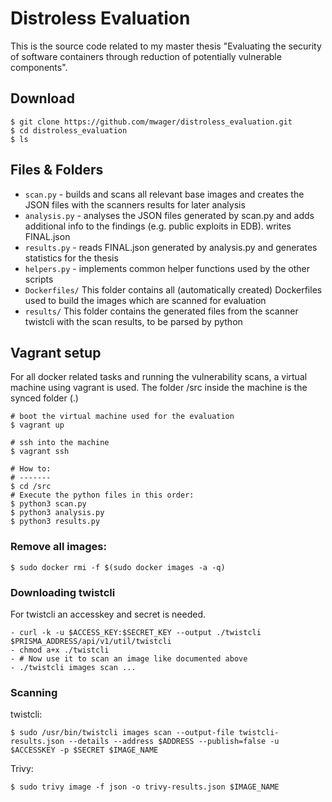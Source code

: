 # Distroless Evaluation

This is the source code related to my master thesis "Evaluating the security of software containers through reduction of potentially vulnerable components".

## Download

```
$ git clone https://github.com/mwager/distroless_evaluation.git
$ cd distroless_evaluation
$ ls
```

## Files & Folders

- `scan.py` - builds and scans all relevant base images and creates the JSON files with the scanners results for later analysis
- `analysis.py` - analyses the JSON files generated by scan.py and adds additional info to the findings (e.g. public exploits in EDB). writes FINAL.json
- `results.py` - reads FINAL.json generated by analysis.py and generates statistics for the thesis
- `helpers.py` - implements common helper functions used by the other scripts
- `Dockerfiles/` This folder contains all (automatically created) Dockerfiles used to build the images which are scanned for evaluation
- `results/` This folder contains the generated files from the scanner twistcli with the scan results, to be parsed by python

## Vagrant setup

For all docker related tasks and running the vulnerability scans, a virtual machine using vagrant is used. The folder /src inside the machine is the synced folder (.)

```
# boot the virtual machine used for the evaluation
$ vagrant up

# ssh into the machine
$ vagrant ssh

# How to:
# -------
$ cd /src
# Execute the python files in this order:
$ python3 scan.py
$ python3 analysis.py
$ python3 results.py
```

### Remove all images:

```
$ sudo docker rmi -f $(sudo docker images -a -q)
```

### Downloading twistcli

For twistcli an accesskey and secret is needed.

```
- curl -k -u $ACCESS_KEY:$SECRET_KEY --output ./twistcli $PRISMA_ADDRESS/api/v1/util/twistcli
- chmod a+x ./twistcli
- # Now use it to scan an image like documented above
- ./twistcli images scan ...
```

### Scanning

twistcli:

```
$ sudo /usr/bin/twistcli images scan --output-file twistcli-results.json --details --address $ADDRESS --publish=false -u $ACCESSKEY -p $SECRET $IMAGE_NAME
```

Trivy:

```
$ sudo trivy image -f json -o trivy-results.json $IMAGE_NAME
```
